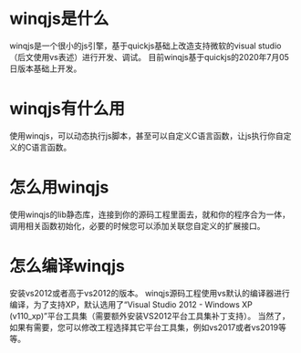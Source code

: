  # winqjs是什么
 winqjs是一个很小的js引擎，基于quickjs基础上改造支持微软的visual studio（后文使用vs表述）进行开发、调试。
 目前winqjs基于quickjs的2020年7月05日版本基础上开发。
 
# winqjs有什么用
 使用winqjs，可以动态执行js脚本，甚至可以自定义C语言函数，让js执行你自定义的C语言函数。
 
# 怎么用winqjs
使用winqjs的lib静态库，连接到你的源码工程里面去，就和你的程序合为一体，调用相关函数初始化，必要的时候您可以添加关联您自定义的扩展接口。
 
# 怎么编译winqjs
 安装vs2012或者高于vs2012的版本。
 winqjs源码工程使用vs默认的编译器进行编译，为了支持XP，默认选用了“Visual Studio 2012 - Windows XP (v110_xp)”平台工具集（需要额外安装VS2012平台工具集补丁支持）。
 当然了，如果有需要，您可以修改工程选择其它平台工具集，例如vs2017或者vs2019等等。

